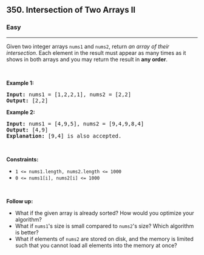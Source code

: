 <h2>350. Intersection of Two Arrays II</h2><h3>Easy</h3><hr><div style="user-select: auto;"><p style="user-select: auto;">Given two integer arrays <code style="user-select: auto;">nums1</code> and <code style="user-select: auto;">nums2</code>, return <em style="user-select: auto;">an array of their intersection</em>. Each element in the result must appear as many times as it shows in both arrays and you may return the result in <strong style="user-select: auto;">any order</strong>.</p>

<p style="user-select: auto;">&nbsp;</p>
<p style="user-select: auto;"><strong style="user-select: auto;">Example 1:</strong></p>

<pre style="user-select: auto;"><strong style="user-select: auto;">Input:</strong> nums1 = [1,2,2,1], nums2 = [2,2]
<strong style="user-select: auto;">Output:</strong> [2,2]
</pre>

<p style="user-select: auto;"><strong style="user-select: auto;">Example 2:</strong></p>

<pre style="user-select: auto;"><strong style="user-select: auto;">Input:</strong> nums1 = [4,9,5], nums2 = [9,4,9,8,4]
<strong style="user-select: auto;">Output:</strong> [4,9]
<strong style="user-select: auto;">Explanation:</strong> [9,4] is also accepted.
</pre>

<p style="user-select: auto;">&nbsp;</p>
<p style="user-select: auto;"><strong style="user-select: auto;">Constraints:</strong></p>

<ul style="user-select: auto;">
	<li style="user-select: auto;"><code style="user-select: auto;">1 &lt;= nums1.length, nums2.length &lt;= 1000</code></li>
	<li style="user-select: auto;"><code style="user-select: auto;">0 &lt;= nums1[i], nums2[i] &lt;= 1000</code></li>
</ul>

<p style="user-select: auto;">&nbsp;</p>
<p style="user-select: auto;"><strong style="user-select: auto;">Follow up:</strong></p>

<ul style="user-select: auto;">
	<li style="user-select: auto;">What if the given array is already sorted? How would you optimize your algorithm?</li>
	<li style="user-select: auto;">What if <code style="user-select: auto;">nums1</code>'s size is small compared to <code style="user-select: auto;">nums2</code>'s size? Which algorithm is better?</li>
	<li style="user-select: auto;">What if elements of <code style="user-select: auto;">nums2</code> are stored on disk, and the memory is limited such that you cannot load all elements into the memory at once?</li>
</ul>
</div>
